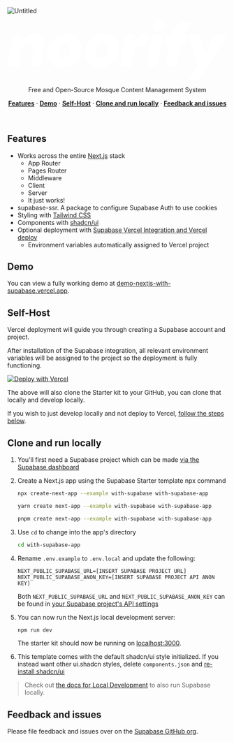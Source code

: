 ![Untitled](https://github.com/user-attachments/assets/539e9801-3e71-4ec4-b0da-5d6071e1ef20)<a href="https://demo-nextjs-with-supabase.vercel.app/">
<?xml version="1.0" encoding="UTF-8" standalone="no"?>
<!DOCTYPE svg PUBLIC "-//W3C//DTD SVG 1.1//EN" "http://www.w3.org/Graphics/SVG/1.1/DTD/svg11.dtd">
<svg width="100%" height="100%" viewBox="0 0 542 146" version="1.1" xmlns="http://www.w3.org/2000/svg" xmlns:xlink="http://www.w3.org/1999/xlink" xml:space="preserve" xmlns:serif="http://www.serif.com/" style="fill-rule:evenodd;clip-rule:evenodd;stroke-linejoin:round;stroke-miterlimit:2;">
    <g transform="matrix(1,0,0,1,-269.438,-467.26)">
        <g transform="matrix(3.16261,0,0,3.16261,-763.107,-1215.5)">
            <g transform="matrix(50,0,0,50,326.685,568.079)">
                <path d="M-0.004,-0L0.084,-0.496L0.228,-0.496L0.227,-0.413L0.231,-0.413C0.252,-0.444 0.277,-0.467 0.307,-0.484C0.337,-0.5 0.373,-0.508 0.416,-0.508C0.459,-0.508 0.494,-0.499 0.519,-0.48C0.544,-0.46 0.561,-0.433 0.57,-0.398C0.578,-0.363 0.578,-0.32 0.569,-0.27L0.521,-0L0.351,-0L0.396,-0.255C0.402,-0.289 0.4,-0.316 0.391,-0.336C0.382,-0.355 0.361,-0.365 0.328,-0.365C0.309,-0.365 0.292,-0.361 0.276,-0.352C0.259,-0.343 0.246,-0.33 0.235,-0.314C0.224,-0.297 0.216,-0.278 0.212,-0.255L0.167,-0L-0.004,-0Z" style="fill:white;fill-rule:nonzero;"/>
            </g>
            <g transform="matrix(50,0,0,50,356.685,568.079)">
                <path d="M0.249,0.012C0.204,0.012 0.164,0.002 0.131,-0.018C0.097,-0.037 0.071,-0.064 0.052,-0.098C0.033,-0.132 0.024,-0.17 0.024,-0.213C0.024,-0.254 0.032,-0.293 0.047,-0.329C0.062,-0.365 0.083,-0.396 0.11,-0.423C0.137,-0.45 0.169,-0.47 0.206,-0.486C0.242,-0.501 0.281,-0.508 0.324,-0.508C0.369,-0.508 0.409,-0.499 0.444,-0.48C0.478,-0.46 0.505,-0.434 0.524,-0.4C0.543,-0.366 0.553,-0.327 0.553,-0.283C0.553,-0.242 0.545,-0.203 0.53,-0.168C0.515,-0.132 0.493,-0.1 0.466,-0.074C0.438,-0.047 0.406,-0.025 0.369,-0.011C0.332,0.005 0.292,0.012 0.249,0.012ZM0.271,-0.136C0.292,-0.136 0.31,-0.142 0.326,-0.155C0.341,-0.167 0.354,-0.184 0.363,-0.205C0.372,-0.226 0.377,-0.249 0.377,-0.276C0.377,-0.294 0.374,-0.309 0.368,-0.322C0.362,-0.334 0.354,-0.343 0.343,-0.35C0.332,-0.357 0.32,-0.36 0.306,-0.36C0.286,-0.36 0.268,-0.354 0.252,-0.342C0.235,-0.329 0.222,-0.313 0.213,-0.292C0.204,-0.271 0.199,-0.247 0.199,-0.22C0.199,-0.203 0.202,-0.188 0.209,-0.175C0.215,-0.162 0.223,-0.153 0.234,-0.146C0.245,-0.139 0.257,-0.136 0.271,-0.136Z" style="fill:white;fill-rule:nonzero;"/>
            </g>
            <g transform="matrix(50,0,0,50,385.535,568.079)">
                <path d="M0.249,0.012C0.204,0.012 0.164,0.002 0.131,-0.018C0.097,-0.037 0.071,-0.064 0.052,-0.098C0.033,-0.132 0.024,-0.17 0.024,-0.213C0.024,-0.254 0.032,-0.293 0.047,-0.329C0.062,-0.365 0.083,-0.396 0.11,-0.423C0.137,-0.45 0.169,-0.47 0.206,-0.486C0.242,-0.501 0.281,-0.508 0.324,-0.508C0.369,-0.508 0.409,-0.499 0.444,-0.48C0.478,-0.46 0.505,-0.434 0.524,-0.4C0.543,-0.366 0.553,-0.327 0.553,-0.283C0.553,-0.242 0.545,-0.203 0.53,-0.168C0.515,-0.132 0.493,-0.1 0.466,-0.074C0.438,-0.047 0.406,-0.025 0.369,-0.011C0.332,0.005 0.292,0.012 0.249,0.012ZM0.271,-0.136C0.292,-0.136 0.31,-0.142 0.326,-0.155C0.341,-0.167 0.354,-0.184 0.363,-0.205C0.372,-0.226 0.377,-0.249 0.377,-0.276C0.377,-0.294 0.374,-0.309 0.368,-0.322C0.362,-0.334 0.354,-0.343 0.343,-0.35C0.332,-0.357 0.32,-0.36 0.306,-0.36C0.286,-0.36 0.268,-0.354 0.252,-0.342C0.235,-0.329 0.222,-0.313 0.213,-0.292C0.204,-0.271 0.199,-0.247 0.199,-0.22C0.199,-0.203 0.202,-0.188 0.209,-0.175C0.215,-0.162 0.223,-0.153 0.234,-0.146C0.245,-0.139 0.257,-0.136 0.271,-0.136Z" style="fill:white;fill-rule:nonzero;"/>
            </g>
            <g transform="matrix(50,0,0,50,414.385,568.079)">
                <path d="M-0.004,-0L0.084,-0.496L0.228,-0.496L0.222,-0.387L0.226,-0.387C0.245,-0.421 0.266,-0.447 0.288,-0.464C0.309,-0.481 0.332,-0.493 0.357,-0.499C0.381,-0.505 0.406,-0.508 0.432,-0.508L0.4,-0.327L0.353,-0.327C0.333,-0.327 0.315,-0.325 0.298,-0.321C0.281,-0.317 0.267,-0.31 0.254,-0.301C0.241,-0.292 0.231,-0.279 0.222,-0.263C0.213,-0.247 0.207,-0.227 0.203,-0.203L0.167,-0L-0.004,-0Z" style="fill:white;fill-rule:nonzero;"/>
            </g>
            <g transform="matrix(50,0,0,50,434.185,568.079)">
                <path d="M0.011,-0L0.099,-0.496L0.27,-0.496L0.182,-0L0.011,-0ZM0.208,-0.541C0.178,-0.541 0.154,-0.55 0.135,-0.567C0.116,-0.584 0.107,-0.605 0.107,-0.631C0.107,-0.656 0.116,-0.678 0.135,-0.695C0.154,-0.712 0.178,-0.72 0.208,-0.72C0.239,-0.72 0.263,-0.712 0.282,-0.695C0.301,-0.678 0.31,-0.656 0.31,-0.63C0.31,-0.605 0.301,-0.584 0.282,-0.567C0.263,-0.55 0.239,-0.541 0.208,-0.541Z" style="fill:white;fill-rule:nonzero;"/>
            </g>
            <g transform="matrix(50,0,0,50,448.335,568.079)">
                <path d="M0.028,-0L0.118,-0.506C0.127,-0.555 0.142,-0.593 0.164,-0.621C0.185,-0.649 0.212,-0.669 0.244,-0.682C0.275,-0.694 0.31,-0.7 0.349,-0.7L0.408,-0.7L0.382,-0.555L0.349,-0.555C0.33,-0.555 0.316,-0.551 0.307,-0.544C0.298,-0.537 0.292,-0.525 0.289,-0.508L0.199,-0L0.028,-0ZM0.029,-0.354L0.054,-0.496L0.379,-0.496L0.354,-0.354L0.029,-0.354Z" style="fill:white;fill-rule:nonzero;"/>
            </g>
            <g transform="matrix(50,0,0,50,465.585,568.079)">
                <path d="M0.04,0.2L0.194,-0.056L0.178,-0.056L0.049,-0.496L0.221,-0.496L0.299,-0.214L0.303,-0.214L0.452,-0.496L0.64,-0.496L0.221,0.2L0.04,0.2Z" style="fill:white;fill-rule:nonzero;"/>
            </g>
            <g transform="matrix(50,0,0,50,495.635,568.079)">
            </g>
        </g>
    </g>
</svg>
</a>

<p align="center">
 Free and Open-Source Mosque Content Management System
</p>

<p align="center">
  <a href="#features"><strong>Features</strong></a> ·
  <a href="#demo"><strong>Demo</strong></a> ·
  <a href="#self-host"><strong>Self-Host</strong></a> ·
  <a href="#clone-and-run-locally"><strong>Clone and run locally</strong></a> ·
  <a href="#feedback-and-issues"><strong>Feedback and issues</strong></a>
</p>
<br/>

## Features

- Works across the entire [Next.js](https://nextjs.org) stack
  - App Router
  - Pages Router
  - Middleware
  - Client
  - Server
  - It just works!
- supabase-ssr. A package to configure Supabase Auth to use cookies
- Styling with [Tailwind CSS](https://tailwindcss.com)
- Components with [shadcn/ui](https://ui.shadcn.com/)
- Optional deployment with [Supabase Vercel Integration and Vercel deploy](#deploy-your-own)
  - Environment variables automatically assigned to Vercel project

## Demo

You can view a fully working demo at [demo-nextjs-with-supabase.vercel.app](https://demo-nextjs-with-supabase.vercel.app/).

## Self-Host

Vercel deployment will guide you through creating a Supabase account and project.

After installation of the Supabase integration, all relevant environment variables will be assigned to the project so the deployment is fully functioning.

[![Deploy with Vercel](https://vercel.com/button)](https://vercel.com/new/clone?repository-url=https%3A%2F%2Fgithub.com%2Fvercel%2Fnext.js%2Ftree%2Fcanary%2Fexamples%2Fwith-supabase&project-name=nextjs-with-supabase&repository-name=nextjs-with-supabase&demo-title=nextjs-with-supabase&demo-description=This+starter+configures+Supabase+Auth+to+use+cookies%2C+making+the+user%27s+session+available+throughout+the+entire+Next.js+app+-+Client+Components%2C+Server+Components%2C+Route+Handlers%2C+Server+Actions+and+Middleware.&demo-url=https%3A%2F%2Fdemo-nextjs-with-supabase.vercel.app%2F&external-id=https%3A%2F%2Fgithub.com%2Fvercel%2Fnext.js%2Ftree%2Fcanary%2Fexamples%2Fwith-supabase&demo-image=https%3A%2F%2Fdemo-nextjs-with-supabase.vercel.app%2Fopengraph-image.png)

The above will also clone the Starter kit to your GitHub, you can clone that locally and develop locally.

If you wish to just develop locally and not deploy to Vercel, [follow the steps below](#clone-and-run-locally).

## Clone and run locally

1. You'll first need a Supabase project which can be made [via the Supabase dashboard](https://database.new)

2. Create a Next.js app using the Supabase Starter template npx command

   ```bash
   npx create-next-app --example with-supabase with-supabase-app
   ```

   ```bash
   yarn create next-app --example with-supabase with-supabase-app
   ```

   ```bash
   pnpm create next-app --example with-supabase with-supabase-app
   ```

3. Use `cd` to change into the app's directory

   ```bash
   cd with-supabase-app
   ```

4. Rename `.env.example` to `.env.local` and update the following:

   ```
   NEXT_PUBLIC_SUPABASE_URL=[INSERT SUPABASE PROJECT URL]
   NEXT_PUBLIC_SUPABASE_ANON_KEY=[INSERT SUPABASE PROJECT API ANON KEY]
   ```

   Both `NEXT_PUBLIC_SUPABASE_URL` and `NEXT_PUBLIC_SUPABASE_ANON_KEY` can be found in [your Supabase project's API settings](https://app.supabase.com/project/_/settings/api)

5. You can now run the Next.js local development server:

   ```bash
   npm run dev
   ```

   The starter kit should now be running on [localhost:3000](http://localhost:3000/).

6. This template comes with the default shadcn/ui style initialized. If you instead want other ui.shadcn styles, delete `components.json` and [re-install shadcn/ui](https://ui.shadcn.com/docs/installation/next)

> Check out [the docs for Local Development](https://supabase.com/docs/guides/getting-started/local-development) to also run Supabase locally.

## Feedback and issues

Please file feedback and issues over on the [Supabase GitHub org](https://github.com/supabase/supabase/issues/new/choose).
